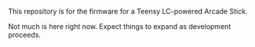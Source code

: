 This repository is for the firmware for a Teensy LC-powered Arcade Stick.

Not much is here right now. Expect things to expand as development proceeds.
